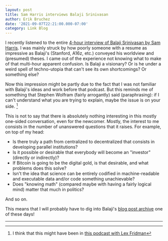 ```yaml
---
layout: post
title: Sam Harris interviews Balaji Srinivasan
author: Erik Bruchez
date: '2021-09-07T22:21:00.000-07:00'
category: Link Blog
---
```


I recently listened to the entire [4-hour interview of Balaji Srinivasan by Sam Harris](https://samharris.org/podcasts/259-reckoning-come/). I was mainly struck by how poorly someone with a resume as impressive as Balaji's (Stanford, A16z, etc.) conveyed his worldview and (presumed) theses. I came out of the experience not knowing what to make of that multi-hour apparent confusion. Is Balaji a visionary? Or is he under a weird spell of techno-utopia that can't see its own shortcomings? Or something else?

Now this impression might be partly due to the fact that I was not familiar with Balaji's ideas and work before that podcast. But this reminds me of something that Stephen Wolfram (fairly arrogantly) said (paraphrasing): if I can't understand what you are trying to explain, maybe the issue is on your side. [^wolfram]

This is not to say that there is absolutely nothing interesting in this mostly one-sided conversation, even for the newcomer. Mostly, the interest to me consists in the number of unanswered questions that it raises. For example, on top of my head:

- Is there truly a path from centralized to decentralized that consists in developing parallel institutions?
- Is it possible or desirable that everybody will become an "investor" (directly or indirectly)?
- If Bitcoin is going to be the digital gold, is that desirable, and what problems does this solve?
- Isn't the idea that science can be entirely codified in machine-readable and executable data and/or code something unachievable?
- Does "knowing math" (compared maybe with having a fairly logical mind) matter that much in politics?

And so on.

This means that I will probably have to dig into Balaji's [blog post archive](https://archive.balajis.com/) one of these days!

---

[^wolfram]: I think that this might have been in [this podcast with Lex Fridman](https://www.youtube.com/watch?v=-t1_ffaFXao)
